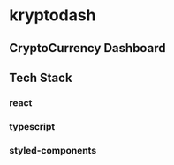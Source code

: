 # kryptodash

## CryptoCurrency Dashboard

## Tech Stack

### react<br />

### typescript<br />

### styled-components<br />

